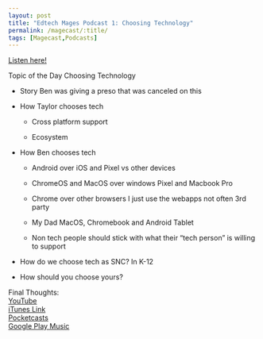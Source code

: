 ```yaml
---
layout: post
title: "Edtech Mages Podcast 1: Choosing Technology"
permalink: /magecast/:title/
tags: [Magecast,Podcasts]
---
```

[Listen here!](https://www.edtechmage.com/edtech-mages-podcast/2017/11/16/magecast-episode-1-choosing-technology)

<p>Topic of the Day Choosing Technology</p><ul><li><p>Story Ben was giving a preso that was canceled on this</p></li><li><p>How Taylor chooses tech</p><ul><li><p>Cross platform support</p></li><li><p>Ecosystem</p></li></ul></li><li><p>How Ben chooses tech</p><ul><li><p>Android over iOS and Pixel vs other devices</p></li><li><p>ChromeOS and MacOS over windows Pixel and Macbook Pro</p></li><li><p>Chrome over other browsers I just use the webapps not often 3rd party</p></li><li><p>My Dad MacOS, Chromebook and Android Tablet</p></li><li><p>Non tech people should stick with what their “tech person” is willing to support</p></li></ul></li><li><p>How do we choose tech as SNC? In K-12</p></li><li><p>How should you choose yours?</p></li></ul><p>Final Thoughts:<br /><a href="https://www.youtube.com/channel/UC4mwlLxWchbfIs2CZFbDo1w">YouTube</a><br /><a href="https://itunes.apple.com/us/podcast/edtech-mages-podcast/id1312995340">iTunes Link</a><br /><a href="http://pca.st/QKzL">Pocketcasts</a><br /><a href="https://play.google.com/music/listen?u=0#/ps/I4o3ou3on63yr3h7cky6mohpwq4">Google Play Music</a></p>